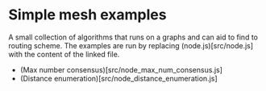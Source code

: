 # Simple mesh examples

A small collection of algorithms that runs on a graphs and can aid to find to routing scheme.
The examples are run by replacing (node.js)[src/node.js] with the content of the linked file. 


* (Max number consensus)[src/node_max_num_consensus.js]
* (Distance enumeration)[src/node_distance_enumeration.js]
